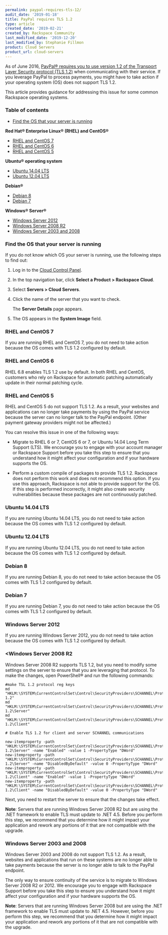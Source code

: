 ```yaml
---
permalink: paypal-requires-tls-12/
audit_date: '2019-01-18'
title: PayPal requires TLS 1.2
type: article
created_date: '2019-02-21'
created_by: Rackspace Community
last_modified_date: '2019-12-20'
last_modified_by: Stephanie Fillmon
product: Cloud Servers
product_url: cloud-servers
---
```

As of June 2016, [PayPal&reg; requires you to use version 1.2 of the Transport
Layer Security protocol (TLS 1.2)](https://www.paypal.com/us/smarthelp/article/why-do-i-need-to-upgrade-my-system-to-tls-1.2-faq3898) when communicating with their service. If you leverage PayPal
to process payments, you might have to take action if your operating system (OS)
does not support TLS 1.2.

This article provides guidance for addressing this issue for some
common Rackspace operating systems.

### Table of contents

* [Find the OS that your server is running](#findos)

**Red Hat&reg; Enterprise Linux&reg; (RHEL) and CentOS&reg;**

* [RHEL and CentOS 7](#rhel_and_centos7)
* [RHEL and CentOS 6](#rhel_and_centos6)
* [RHEL and CentOS 5](#rhel_and_centos5)

**Ubuntu&reg; operating system**

* [Ubuntu 14.04 LTS](#ubuntu_1404)
* [Ubuntu 12.04 LTS](#ubuntu_1204)

**Debian&reg;**

* [Debian 8](#debian8)
* [Debian 7](#debian7)

**Windows&reg; Server&reg;**

* [Windows Server 2012](#windows2012)
* [Windows Server 2008 R2](#windows2008_r2)
* [Windows Server 2003 and 2008](#windows2003_2008)

### Find the OS that your server is running

If you do not know which OS your server is running,
use the following steps to find out:

1. Log in to the [Cloud Control Panel](https://login.rackspace.com).
2. In the top navigation bar, click **Select a Product > Rackspace Cloud**.
3. Select **Servers > Cloud Servers**.
4. Click the name of the server that you want to check.

   The **Server Details** page appears.

5. The OS appears in the **System Image** field.

### RHEL and CentOS 7

If you are running RHEL and CentOS 7, you do not need to take action because
the OS comes with TLS 1.2 configured by default.

### RHEL and CentOS 6

RHEL 6.8 enables TLS 1.2 use by default. In both RHEL and CentOS, customers
who rely on Rackspace for automatic patching automatically update in their
normal patching cycle.

### RHEL and CentOS 5

RHEL and CentOS 5 do not support TLS 1.2. As a result, your websites and
applications can no longer take payments by using the PayPal
service because the server can no longer talk to the PayPal endpoint.
(Other payment gateway providers might not be affected.)

You can resolve this issue in one of the following ways:

- Migrate to RHEL 6 or 7, CentOS 6 or 7, or Ubuntu 14.04 Long Term Support
  (LTS). We encourage you to engage with your account manager or Rackspace
  Support before you take this step to ensure that you understand how it
  might affect your configuration and if your hardware supports the OS.

- Perform a custom compile of packages to provide TLS 1.2. Rackspace does not
  perform this work and does not recommend this option. If you use this
  approach, Rackspace is not able to provide support for the OS. If this step
  is performed incorrectly, it might also create security vulnerabilities
  because these packages are not continuously patched.

### Ubuntu 14.04 LTS

If you are running Ubuntu 14.04 LTS, you do not need to take action because
the OS comes with TLS 1.2 configured by default.

### Ubuntu 12.04 LTS

If you are running Ubuntu 12.04 LTS, you do not need to take action because the
OS comes with TLS 1.2 configured by default.

### Debian 8

If you are running Debian 8, you do not need to take action because the OS
comes with TLS 1.2 configured by default.

### Debian 7

If you are running Debian 7, you do not need to take action because the OS comes with
TLS 1.2 configured by default.

### Windows Server 2012

If you are running Windows Server 2012, you do not need to take action because
the OS comes with TLS 1.2 configured by default.

### <Windows Server 2008 R2

Windows Server 2008 R2 supports TLS 1.2, but you need to modify some settings
on the server to ensure that you are leveraging that protocol. To make the
changes, open PowerShell&reg; and run the following commands:

    #make TSL 1.2 protocol reg keys
    md "HKLM:\SYSTEM\CurrentControlSet\Control\SecurityProviders\SCHANNEL\Protocols\TLS 1.2"
    md "HKLM:\SYSTEM\CurrentControlSet\Control\SecurityProviders\SCHANNEL\Protocols\TLS 1.2\Server"
    md "HKLM:\SYSTEM\CurrentControlSet\Control\SecurityProviders\SCHANNEL\Protocols\TLS 1.2\Client"

    # Enable TLS 1.2 for client and server SCHANNEL communications

    new-itemproperty -path     "HKLM:\SYSTEM\CurrentControlSet\Control\SecurityProviders\SCHANNEL\Protocols\TLS 1.2\Server" -name "Enabled" -value 1 -PropertyType "DWord"
    new-itemproperty -path "HKLM:\SYSTEM\CurrentControlSet\Control\SecurityProviders\SCHANNEL\Protocols\TLS 1.2\Server" -name "DisabledByDefault" -value 0 -PropertyType "DWord"
    new-itemproperty -path "HKLM:\SYSTEM\CurrentControlSet\Control\SecurityProviders\SCHANNEL\Protocols\TLS 1.2\Client" -name "Enabled" -value 1 -PropertyType "DWord"
    new-itemproperty -path "HKLM:\SYSTEM\CurrentControlSet\Control\SecurityProviders\SCHANNEL\Protocols\TLS 1.2\Client" -name "DisabledByDefault" -value 0 -PropertyType "DWord"

Next, you need to restart the server to ensure that the changes take effect.

**Note**: Servers that are running Windows Server 2008 R2 but are using the
.NET framework to enable TLS must update to .NET 4.5. Before you perform
this step, we recommend that you determine how it might impact your
application and rework any portions of it that are not compatible with the
upgrade.

### Windows Server 2003 and 2008

Windows Server 2003 and 2008 do not support TLS 1.2. As a result,
websites and applications that run on these systems are no longer able to take
payments because the server is no longer able to talk to the PayPal endpoint.

The only way to ensure continuity of the service is to migrate to Windows
Server 2008 R2 or 2012. We encourage you to engage with Rackspace Support
before you take this step to ensure you understand how it might affect your
configuration and if your hardware supports the OS.

**Note**: Servers that are running Windows Server 2008 but are using the .NET
framework to enable TLS must update to .NET 4.5. However, before you perform
this step, we recommend that you determine how it might impact your
application and rework any portions of it that are not compatible with the
upgrade.
